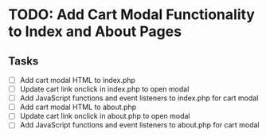 # TODO: Add Cart Modal Functionality to Index and About Pages

## Tasks
- [ ] Add cart modal HTML to index.php
- [ ] Update cart link onclick in index.php to open modal
- [ ] Add JavaScript functions and event listeners to index.php for cart modal
- [ ] Add cart modal HTML to about.php
- [ ] Update cart link onclick in about.php to open modal
- [ ] Add JavaScript functions and event listeners to about.php for cart modal
